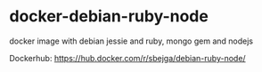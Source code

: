 # docker-debian-ruby-node
docker image with debian jessie and ruby, mongo gem and nodejs

Dockerhub:
https://hub.docker.com/r/sbejga/debian-ruby-node/


